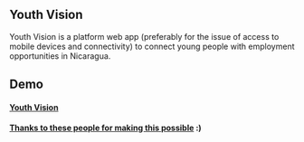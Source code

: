 ## Youth Vision

Youth Vision is a platform web app (preferably for the issue of access to mobile devices and connectivity) to connect young people with employment opportunities in Nicaragua.

## Demo

#### [Youth Vision](https://youth-vision.herokuapp.com/) 

#### [Thanks to these people for making this possible](https://github.com/SantiG10/youth_vision/graphs/contributors) :)

